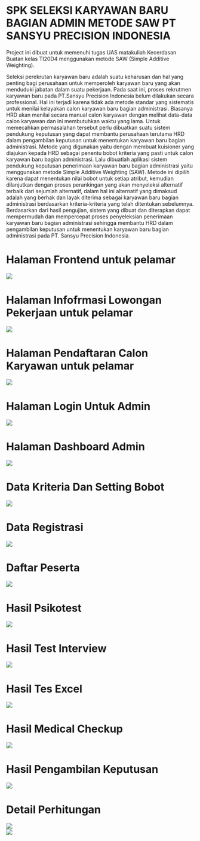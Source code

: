 # SPK SELEKSI KARYAWAN BARU BAGIAN ADMIN METODE SAW PT SANSYU PRECISION INDONESIA

Project ini dibuat untuk memenuhi tugas UAS matakuliah Kecerdasan Buatan kelas TI20D4 menggunakan metode SAW (Simple Additive Weighting). 

Seleksi perekrutan karyawan baru adalah suatu keharusan dan hal yang penting bagi perusahaan untuk memperoleh karyawan baru yang akan menduduki jabatan dalam suatu pekerjaan. Pada saat ini, proses rekrutmen karyawan baru pada PT.Sansyu Precision Indonesia belum dilakukan secara professional. Hal ini terjadi karena tidak ada metode standar yang sistematis untuk menilai kelayakan calon karyawan baru bagian administrasi. Biasanya HRD akan menilai secara manual calon karyawan dengan melihat data-data calon karyawan dan ini membutuhkan waktu yang lama. Untuk memecahkan permasalahan tersebut perlu dibuatkan suatu sistem pendukung keputusan yang dapat membantu perusahaan terutama HRD dalam pengambilan keputusan untuk menentukan karyawan baru bagian administrasi. Metode yang digunakan yaitu dengan membuat kuisioner yang diajukan kepada HRD sebagai penentu bobot kriteria yang pasti untuk calon karyawan baru bagian administrasi. Lalu dibuatlah aplikasi sistem pendukung keputusan penerimaan karyawan baru bagian administrasi yaitu menggunakan metode Simple Additive Weighting (SAW). Metode ini dipilih karena dapat menentukan nilai bobot untuk setiap atribut, kemudian dilanjutkan dengan proses perankingan yang akan menyeleksi alternatif terbaik dari sejumlah alternatif, dalam hal ini alternatif yang dimaksud adalah yang berhak dan layak diterima sebagai karyawan baru bagian administrasi berdasarkan kriteria-kriteria yang telah ditentukan sebelumnya. Berdasarkan dari hasil pengujian, sistem yang dibuat dan diterapkan dapat mempermudah dan mempercepat proses penyeleksian penerimaan karyawan baru bagian administrasi sehingga membantu HRD dalam pengambilan keputusan untuk menentukan karyawan baru bagian administrasi pada PT. Sansyu Precision Indonesia.
# Halaman Frontend untuk pelamar <br>
<img src = "frontend-public.png" img> <br>
# Halaman Infofrmasi Lowongan Pekerjaan untuk pelamar <br>
<img src = "careers-info.png" img> <br>
# Halaman Pendaftaran Calon Karyawan untuk pelamar <br>
<img src = "regist-form.png" img> <br>
# Halaman Login Untuk Admin  <br>
<img src = "admin-login-form.png" img> <br>
# Halaman Dashboard Admin <br>
<img src = "admin-dashboard.png" img> <br>
# Data Kriteria Dan Setting Bobot <br>
<img src = "data-kriteria.png" img> <br>
# Data Registrasi <br>
<img src = "data-regist.png" img> <br>
# Daftar Peserta <br>
<img src = "data-peserta.png" img> <br>
# Hasil Psikotest <br>
<img src = "data-psikotest.png" img> <br>
# Hasil Test Interview <br>
<img src = "data-interveiw.png" img> <br>
# Hasil Tes Excel <br>
<img src = "data-excel.png" img> <br>
# Hasil Medical Checkup <br>
<img src = "data-mcu.png" img> <br>
# Hasil Pengambilan Keputusan <br>
<img src = "data-pengambilan-keputusan.png" img> <br>
# Detail Perhitungan <br>
<img src = "detail-hitung1.png" img> <br>
<img src = "detail-hitung2.png" img> <br>

